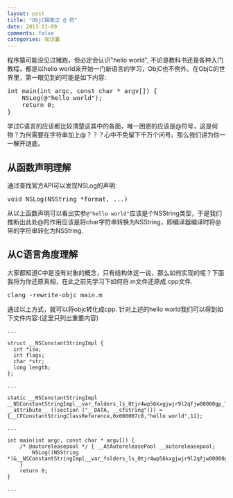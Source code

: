 ```yaml
---
layout: post
title: "ObjC探索之 @ 符"
date: 2013-11-09
comments: false
categories: 知识囊
---
```

程序猿可能没见过猪跑，但必定会认识"hello world", 不论是教科书还是各种入门教程，都是以hello world来开始一门新语言的学习，ObjC也不例外。在ObjC的世界里，第一眼见到的可能是如下内容:
<pre>
int main(int argc, const char * argv[]) {
    NSLog(@"hello world");
    return 0;
}
</pre>
学过C语言的应该都比较清楚这其中的各面，唯一困惑的应该是@符号，这是何物？为何需要在字符串加上@？？？心中不免留下千万个问号。那么我们讲为你一一解开谜底。

## 从函数声明理解
通过查找官方API可以发现NSLog的声明:
<pre>
void NSLog(NSString *format, ...)
</pre>
从以上函数声明可以看出实参`@"hello world"`应该是个NSString类型，于是我们推断出此处@的作用应该是将char字符串转换为NSString，即编译器编译时将@带的字符串转化为NSString.

## 从C语言角度理解
大家都知道C中是没有对象的概念，只有结构体这一说，那么如何实现的呢？下面我将为你还原真相，在此之前先学习下如何将.m文件还原成.cpp文件.
<pre>
clang -rewrite-objc main.m
</pre>
通过以上方式，就可以将objc转化成cpp. 针对上述的hello world我们可以得到如下文件内容:(这里只列出重要内容)

```objc
...

struct __NSConstantStringImpl {
  int *isa;
  int flags;
  char *str;
  long length;
};

...

static __NSConstantStringImpl __NSConstantStringImpl__var_folders_ls_0tjr4wp56kxgjwjr9l2qfjw00000gp_T_main_078c9f_mi_0 __attribute__ ((section ("__DATA, __cfstring"))) = {__CFConstantStringClassReference,0x000007c8,"hello world",11};

...

int main(int argc, const char * argv[]) {
    /* @autoreleasepool */ { __AtAutoreleasePool __autoreleasepool; 
        NSLog((NSString *)&__NSConstantStringImpl__var_folders_ls_0tjr4wp56kxgjwjr9l2qfjw00000gp_T_main_078c9f_mi_0);
    }
    return 0;
}

...

```

